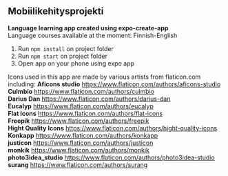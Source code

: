 ## Mobiilikehitysprojekti

**Language learning app created using expo-create-app**  
Language courses available at the moment: Finnish-English
  
  
1. Run `npm install` on project folder  
2. Run `npm start` on project folder  
3. Open app on your phone using expo app  
  
  
Icons used in this app are made by various artists from flaticon.com including: 
**Aficons studio** https://www.flaticon.com/authors/aficons-studio  
**Culmbio** https://www.flaticon.com/authors/culmbio  
**Darius Dan** https://www.flaticon.com/authors/darius-dan  
**Eucalyp** https://www.flaticon.com/authors/eucalyp  
**Flat Icons** https://www.flaticon.com/authors/flat-icons  
**Freepik** https://www.flaticon.com/authors/freepik  
**Hight Quality Icons** https://www.flaticon.com/authors/hight-quality-icons  
**Konkapp** https://www.flaticon.com/authors/konkapp  
**justicon** https://www.flaticon.com/authors/justicon  
**monkik** https://www.flaticon.com/authors/monkik  
**photo3idea_studio** https://www.flaticon.com/authors/photo3idea-studio  
**surang** https://www.flaticon.com/authors/surang  



